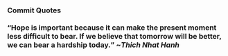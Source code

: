 ### Commit Quotes <br> <br> <q>Hope is important because it can make the present moment less difficult to bear. If we believe that tomorrow will be better, we can bear a hardship today.</q> ~<em>Thich Nhat Hanh</em>